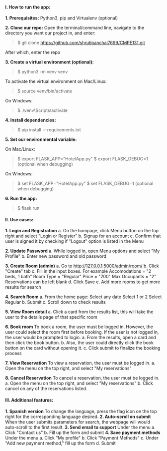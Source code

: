 #### I. How to run the app:

**1. Prerequisites:** 
Python3, pip and Virtualenv (optional)

**2. Clone our repo:**
Open the terminal/command line, navigate to the directory you want our project in, and enter:

>$ git clone https://github.com/shrutipanchal7699/CMPE131.git

After which, enter the repo

**3. Create a virtual environment (optional):**

>$ python3 -m venv venv

To activate the virtual environment on Mac/Linux:
    
>$ source venv/bin/activate

On Windows:

>$ .\venv\Scripts\activate

**4. Install dependencies:**
>$ pip install -r requirements.txt

**5. Set our environmental variable:**

On Mac/Linux:
>$ export FLASK_APP="HotelApp.py"
>$ export FLASK_DEBUG=1 (optional when debugging)

On Windows:
>$ set FLASK_APP="HotelApp.py"
>$ set FLASK_DEBUG=1 (optional when debugging)

**6. Run the app:**
>$ flask run


#### II. Use cases:

**1. Login and Registration**
a. On the hompage, click Menu button on the top right and select "Login or Register"
b. Signup for an account
c. Confirm that user is signed it by checking if "Logout" option is listed in the Menu

**2. Update Password**
a. While logged in, open Menu options and select "My Profile"
b. Enter new password and old password

**3. Create Room (admin)**
a. Go to http://127.0.0.1:5000/admin/room/
b. Click "Create" tab
c. Fill in the input boxes. For example
    Accomodations = "2 beds, 1 bath"
    Room Type = "Regular"
    Price = "200"
    Max Occupants = "2"
    Reservations can be left blank
d. Click Save
e. Add more rooms to get more results for search

**4. Search Room**
a. From the home page:
    Select any date
    Select 1 or 2
    Select Regular
b. Submit
c. Scroll down to check results

**5. View Room detail**
a. Click a card from the results list, this will take the user to the details
page of that specific room

**6. Book room**
To book a room, the user must be logged in. However, the user could select the room first before booking.
If the user is not logged in, the user would be prompted to login.
a. From the results, open a card and then click the book button.
b. Also, the user could directly click the book button on the card without opening it.
c. Click submit to finalize the booking process


**7. View Reservation**
To view a reservation, the user must be logged in.
a. Open the menu on the top right, and select "My reservations"

**8. Cancel Reservation**
To cancel a reservation, the user must be logged in.
a. Open the menu on the top right, and select "My reservations"
b. Click cancel on any of the reservations listed.


#### III. Additional features:
**1. Spanish version**
To change the language, press the flag icon on the top right for the corresponding language desired.
**2. Auto-scroll on submit**
When the user submits parameters for search, the webpage will would auto-scroll to the first result.
**3. Send email to support**
Under the menu
a. Click "Contact us"
b. Fill up the form and submit
**4. Save payment methods**
Under the menu
a. Click "My profile"
b. Click "Payment Methods"
c. Under "Add new payment method," fill up the form
d. Submit


